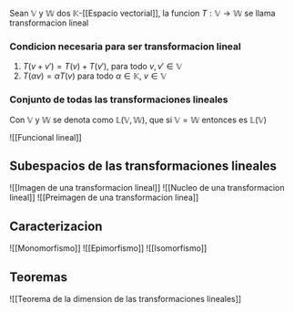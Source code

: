 Sean $\mathbb{V}$ y $\mathbb{W}$ dos $\mathbb{K}$-[[Espacio vectorial]], la funcion $T:\mathbb{V}\to\mathbb{W}$ se llama transformacion lineal

### Condicion necesaria para ser transformacion lineal
1. $T(v + v') = T(v) + T(v')$, para todo $v, v' \in \mathbb{V}$
2. $T(\alpha v) = \alpha T(v)$ para todo $\alpha \in \mathbb{K}$, $v \in \mathbb{V}$


### Conjunto de todas las transformaciones lineales
Con $\mathbb{V}$ y $\mathbb{W}$ se denota como $\mathbb{L}(\mathbb{V}, \mathbb{W})$, que si $\mathbb{V} = \mathbb{W}$ entonces es $\mathbb{L}(\mathbb{V})$

![[Funcional lineal]]

## Subespacios de las transformaciones lineales
![[Imagen de una transformacion lineal]] ![[Nucleo de una transformacion lineal]] ![[Preimagen de una transformacion linea]]

## Caracterizacion
![[Monomorfismo]] ![[Epimorfismo]] ![[Isomorfismo]]

## Teoremas
![[Teorema de la dimension de las transformaciones lineales]]